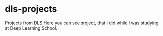 # dls-projects
Projects from DLS
Here you can see project, that I did while I was studying at Deep Learning School.
